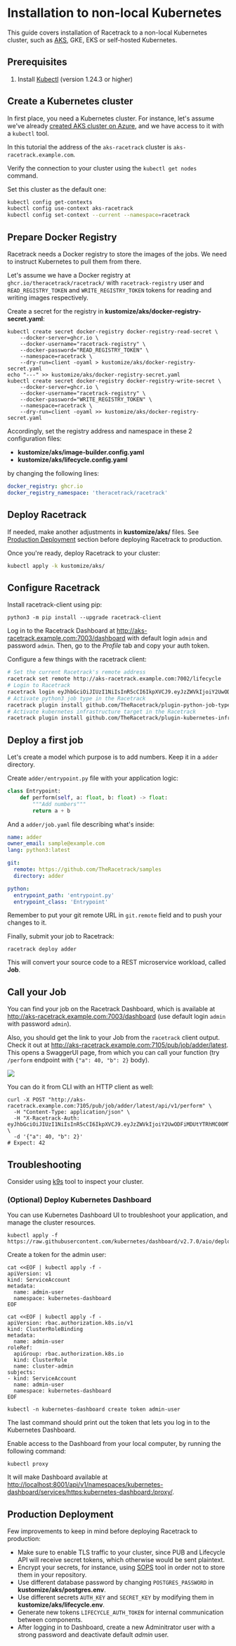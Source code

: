 # Installation to non-local Kubernetes

This guide covers installation of Racetrack to a non-local Kubernetes cluster,
such as [AKS](https://azure.microsoft.com/en-us/products/kubernetes-service), GKE, EKS or self-hosted Kubernetes.

## Prerequisites

1. Install [Kubectl](https://kubernetes.io/docs/tasks/tools/) (version 1.24.3 or higher)

## Create a Kubernetes cluster

In first place, you need a Kubernetes cluster.
For instance, let's assume we've already
[created AKS cluster on Azure](https://learn.microsoft.com/en-us/azure/aks/learn/quick-kubernetes-deploy-cli#create-aks-cluster),
and we have access to it with a `kubectl` tool.

In this tutorial the address of the `aks-racetrack` cluster is `aks-racetrack.example.com`.

Verify the connection to your cluster using the `kubectl get nodes` command.

Set this cluster as the default one:
```sh
kubectl config get-contexts
kubectl config use-context aks-racetrack
kubectl config set-context --current --namespace=racetrack
```

## Prepare Docker Registry
Racetrack needs a Docker registry to store the images of the jobs.
We need to instruct Kubernetes to pull them from there.

Let's assume we have a Docker registry at `ghcr.io/theracetrack/racetrack/` with
`racetrack-registry` user and `READ_REGISTRY_TOKEN` and `WRITE_REGISTRY_TOKEN`
tokens for reading and writing images respectively.

Create a secret for the registry in **kustomize/aks/docker-registry-secret.yaml**:
```shell
kubectl create secret docker-registry docker-registry-read-secret \
    --docker-server=ghcr.io \
    --docker-username="racetrack-registry" \
    --docker-password="READ_REGISTRY_TOKEN" \
    --namespace=racetrack \
    --dry-run=client -oyaml > kustomize/aks/docker-registry-secret.yaml
echo "---" >> kustomize/aks/docker-registry-secret.yaml
kubectl create secret docker-registry docker-registry-write-secret \
    --docker-server=ghcr.io \
    --docker-username="racetrack-registry" \
    --docker-password="WRITE_REGISTRY_TOKEN" \
    --namespace=racetrack \
    --dry-run=client -oyaml >> kustomize/aks/docker-registry-secret.yaml
```

Accordingly, set the registry address and namespace in these 2 configuration files:

- **kustomize/aks/image-builder.config.yaml**
- **kustomize/aks/lifecycle.config.yaml**

by changing the following lines:
```yaml
docker_registry: ghcr.io
docker_registry_namespace: 'theracetrack/racetrack'
```

## Deploy Racetrack

If needed, make another adjustments in **kustomize/aks/** files.
See [Production Deployment](#production-deployment) section before deploying Racetrack to production.

Once you're ready, deploy Racetrack to your cluster:
```sh
kubectl apply -k kustomize/aks/
```

## Configure Racetrack

Install racetrack-client using pip:
```shell
python3 -m pip install --upgrade racetrack-client
```

Log in to the Racetrack Dashboard at http://aks-racetrack.example.com:7003/dashboard with default login `admin` and password `admin`.
Then, go to the *Profile* tab and copy your auth token.

Configure a few things with the racetrack client:
```sh
# Set the current Racetrack's remote address
racetrack set remote http://aks-racetrack.example.com:7002/lifecycle
# Login to Racetrack
racetrack login eyJhbGciOiJIUzI1NiIsInR5cCI6IkpXVCJ9.eyJzZWVkIjoiY2UwODFiMDUtYTRhMC00MTRhLThmNmEtODRjMDIzMTkxNmE2Iiwic3ViamVjdCI6ImFkbWluIiwic3ViamVjdF90eXBlIjoidXNlciIsInNjb3BlcyI6bnVsbH0.xDUcEmR7USck5RId0nwDo_xtZZBD6pUvB2vL6i39DQI
# Activate python3 job type in the Racetrack
racetrack plugin install github.com/TheRacetrack/plugin-python-job-type
# Activate kubernetes infrastructure target in the Racetrack
racetrack plugin install github.com/TheRacetrack/plugin-kubernetes-infrastructure
```

## Deploy a first job

Let's create a model which purpose is to add numbers.
Keep it in a `adder` directory.

Create `adder/entrypoint.py` file with your application logic:
```python
class Entrypoint:
    def perform(self, a: float, b: float) -> float:
        """Add numbers"""
        return a + b
```

And a `adder/job.yaml` file describing what's inside:
```yaml
name: adder
owner_email: sample@example.com
lang: python3:latest

git:
  remote: https://github.com/TheRacetrack/samples
  directory: adder

python:
  entrypoint_path: 'entrypoint.py'
  entrypoint_class: 'Entrypoint'
```

Remember to put your git remote URL in `git.remote` field and to push your changes to it.

Finally, submit your job to Racetrack:
```shell
racetrack deploy adder
```

This will convert your source code to a REST microservice workload, called **Job**.

## Call your Job

You can find your job on the Racetrack Dashboard,
which is available at http://aks-racetrack.example.com:7003/dashboard
(use default login `admin` with password `admin`).

Also, you should get the link to your Job from the `racetrack` client output.
Check it out at http://aks-racetrack.example.com:7105/pub/job/adder/latest.
This opens a SwaggerUI page, from which you can call your function
(try `/perform` endpoint with `{"a": 40, "b": 2}` body).

![](../assets/swaggerino.png)

You can do it from CLI with an HTTP client as well:
```shell
curl -X POST "http://aks-racetrack.example.com:7105/pub/job/adder/latest/api/v1/perform" \
  -H "Content-Type: application/json" \
  -H "X-Racetrack-Auth: eyJhbGciOiJIUzI1NiIsInR5cCI6IkpXVCJ9.eyJzZWVkIjoiY2UwODFiMDUtYTRhMC00MTRhLThmNmEtODRjMDIzMTkxNmE2Iiwic3ViamVjdCI6ImFkbWluIiwic3ViamVjdF90eXBlIjoidXNlciIsInNjb3BlcyI6bnVsbH0.xDUcEmR7USck5RId0nwDo_xtZZBD6pUvB2vL6i39DQI" \
  -d '{"a": 40, "b": 2}'
# Expect: 42
```

## Troubleshooting

Consider using [k9s](https://github.com/derailed/k9s) tool to inspect your cluster.

### (Optional) Deploy Kubernetes Dashboard

You can use Kubernetes Dashboard UI to troubleshoot your application, and manage the cluster resources.

```shell
kubectl apply -f https://raw.githubusercontent.com/kubernetes/dashboard/v2.7.0/aio/deploy/recommended.yaml
```

Create a token for the admin user:
```shell
cat <<EOF | kubectl apply -f -
apiVersion: v1
kind: ServiceAccount
metadata:
  name: admin-user
  namespace: kubernetes-dashboard
EOF

cat <<EOF | kubectl apply -f -
apiVersion: rbac.authorization.k8s.io/v1
kind: ClusterRoleBinding
metadata:
  name: admin-user
roleRef:
  apiGroup: rbac.authorization.k8s.io
  kind: ClusterRole
  name: cluster-admin
subjects:
- kind: ServiceAccount
  name: admin-user
  namespace: kubernetes-dashboard
EOF

kubectl -n kubernetes-dashboard create token admin-user
```

The last command should print out the token that lets you log in to the Kubernetes Dashboard.

Enable access to the Dashboard from your local computer, by running the following command:
```shell
kubectl proxy
```

It will make Dashboard available at [http://localhost:8001/api/v1/namespaces/kubernetes-dashboard/services/https:kubernetes-dashboard:/proxy/](http://localhost:8001/api/v1/namespaces/kubernetes-dashboard/services/https:kubernetes-dashboard:/proxy/).

## Production Deployment

Few improvements to keep in mind before deploying Racetrack to production:

- Make sure to enable TLS traffic to your cluster, since PUB and Lifecycle API
  will receive secret tokens, which otherwise would be sent plaintext.
- Encrypt your secrets, for instance, using [SOPS](https://github.com/mozilla/sops) tool
  in order not to store them in your repository.
- Use different database password by changing `POSTGRES_PASSWORD` in **kustomize/aks/postgres.env**.
- Use different secrets `AUTH_KEY` and `SECRET_KEY` by modifying them in **kustomize/aks/lifecycle.env**.
- Generate new tokens `LIFECYCLE_AUTH_TOKEN` for internal communication between components.
- After logging in to Dashboard, create a new Adminitrator user with a strong password and deactivate default *admin* user.

